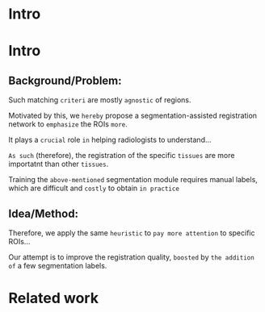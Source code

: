 # **Intro**

# Intro
## Background/Problem:
Such matching `criteri` are mostly `agnostic` of regions.

Motivated by this, we `hereby` propose a segmentation-assisted registration network to `emphasize` the ROIs `more`.

It plays a `crucial` role `in` helping radiologists to understand...

`As such` (therefore), the registration of the specific `tissues` are more importatnt than other `tissues`.

Training the `above-mentioned` segmentation module requires manual labels, which are difficult and `costly` to obtain `in practice`



## Idea/Method:
Therefore, we apply the same `heuristic` to `pay more attention` to specific ROIs...

Our attempt is to improve the registration quality, `boosted` by `the addition of` a few segmentation labels.


# Related work